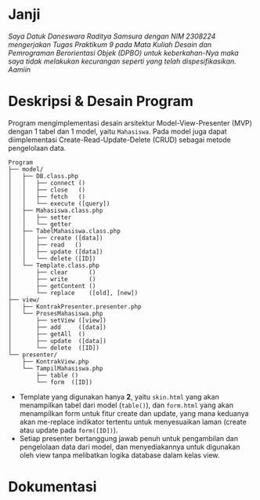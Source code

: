 # Janji
_Saya Datuk Daneswara Raditya Samsura dengan NIM 2308224 mengerjakan Tugas Praktikum 9 pada Mata Kuliah Desain dan Pemrograman Berorientasi Objek (DPBO) untuk keberkahan-Nya maka saya tidak melakukan kecurangan seperti yang telah dispesifikasikan. Aamiin_

# Deskripsi & Desain Program

Program mengimplementasi desain arsitektur Model-View-Presenter (MVP) dengan 1 tabel dan 1 model, yaitu `Mahasiswa`. Pada model juga dapat diimplementasi Create-Read-Update-Delete (CRUD) sebagai metode pengelolaan data.

```plaintext
Program
├── model/
│   ├── DB.class.php
│   │   ├── connect ()
│   │   ├── close   ()
│   │   ├── fetch   ()
│   │   └── execute ([query])
│   ├── Mahasiswa.class.php
│   │   ├── setter
│   │   └── getter
│   ├── TabelMahasiswa.class.php
│   │   ├── create ([data])
│   │   ├── read   ()
│   │   ├── update ([data])
│   │   └── delete ([ID])
│   └── Template.class.php
│       ├── clear      ()
│       ├── write      ()
│       ├── getContent ()
│       └── replace    ([old], [new])
├── view/
│   ├── KontrakPresenter.presenter.php
│   └── ProsesMahasiswa.php
│       ├── setView ([view])
│       ├── add     ([data])
│       ├── getAll  ()
│       ├── update  ([data])
│       └── delete  ([ID])
└── presenter/
    ├── KontrakView.php
    └── TampilMahasiswa.php
        ├── table ()
        └── form  ([ID])
```

- Template yang digunakan hanya __2__, yaitu `skin.html` yang akan menampilkan tabel dari model (`table()`), dan `form.html` yang akan menampilkan form untuk fitur create dan update, yang mana keduanya akan me-replace indikator tertentu untuk menyesuaikan laman (create atau update pada `form([ID])`).
- Setiap presenter bertanggung jawab penuh untuk pengambilan dan pengelolaan data dari model, dan menyediakannya untuk digunakan oleh view tanpa melibatkan logika database dalam kelas view.

# Dokumentasi


